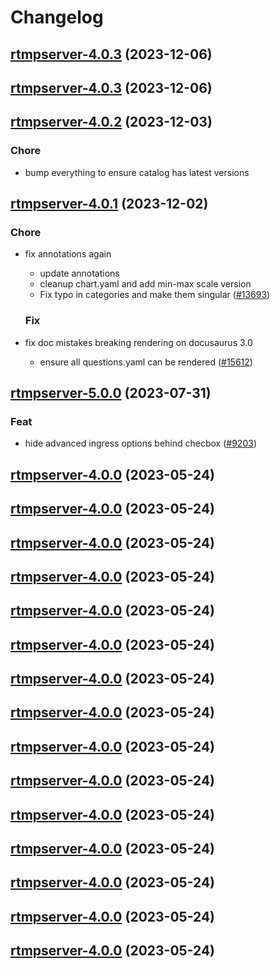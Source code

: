 # Changelog



## [rtmpserver-4.0.3](https://github.com/truecharts/charts/compare/rtmpserver-4.0.2...rtmpserver-4.0.3) (2023-12-06)




## [rtmpserver-4.0.3](https://github.com/truecharts/charts/compare/rtmpserver-4.0.2...rtmpserver-4.0.3) (2023-12-06)




## [rtmpserver-4.0.2](https://github.com/truecharts/charts/compare/rtmpserver-4.0.1...rtmpserver-4.0.2) (2023-12-03)

### Chore

- bump everything to ensure catalog has latest versions
  
  


## [rtmpserver-4.0.1](https://github.com/truecharts/charts/compare/rtmpserver-5.0.0...rtmpserver-4.0.1) (2023-12-02)

### Chore

- fix annotations again
  - update annotations
  - cleanup chart.yaml and add min-max scale version
  - Fix typo in categories and make them singular ([#13693](https://github.com/truecharts/charts/issues/13693))
  
  ### Fix

- fix doc mistakes breaking rendering on docusaurus 3.0
  - ensure all questions.yaml can be rendered ([#15612](https://github.com/truecharts/charts/issues/15612))
  
  











## [rtmpserver-5.0.0](https://github.com/truecharts/charts/compare/rtmpserver-4.0.0...rtmpserver-5.0.0) (2023-07-31)

### Feat

- hide advanced ingress options behind checbox ([#9203](https://github.com/truecharts/charts/issues/9203))
  
  


## [rtmpserver-4.0.0](https://github.com/truecharts/charts/compare/rtmpserver-3.0.1...rtmpserver-4.0.0) (2023-05-24)




## [rtmpserver-4.0.0](https://github.com/truecharts/charts/compare/rtmpserver-3.0.1...rtmpserver-4.0.0) (2023-05-24)




## [rtmpserver-4.0.0](https://github.com/truecharts/charts/compare/rtmpserver-3.0.1...rtmpserver-4.0.0) (2023-05-24)




## [rtmpserver-4.0.0](https://github.com/truecharts/charts/compare/rtmpserver-3.0.1...rtmpserver-4.0.0) (2023-05-24)




## [rtmpserver-4.0.0](https://github.com/truecharts/charts/compare/rtmpserver-3.0.1...rtmpserver-4.0.0) (2023-05-24)




## [rtmpserver-4.0.0](https://github.com/truecharts/charts/compare/rtmpserver-3.0.1...rtmpserver-4.0.0) (2023-05-24)




## [rtmpserver-4.0.0](https://github.com/truecharts/charts/compare/rtmpserver-3.0.1...rtmpserver-4.0.0) (2023-05-24)




## [rtmpserver-4.0.0](https://github.com/truecharts/charts/compare/rtmpserver-3.0.1...rtmpserver-4.0.0) (2023-05-24)




## [rtmpserver-4.0.0](https://github.com/truecharts/charts/compare/rtmpserver-3.0.1...rtmpserver-4.0.0) (2023-05-24)




## [rtmpserver-4.0.0](https://github.com/truecharts/charts/compare/rtmpserver-3.0.1...rtmpserver-4.0.0) (2023-05-24)




## [rtmpserver-4.0.0](https://github.com/truecharts/charts/compare/rtmpserver-3.0.1...rtmpserver-4.0.0) (2023-05-24)




## [rtmpserver-4.0.0](https://github.com/truecharts/charts/compare/rtmpserver-3.0.1...rtmpserver-4.0.0) (2023-05-24)




## [rtmpserver-4.0.0](https://github.com/truecharts/charts/compare/rtmpserver-3.0.1...rtmpserver-4.0.0) (2023-05-24)




## [rtmpserver-4.0.0](https://github.com/truecharts/charts/compare/rtmpserver-3.0.1...rtmpserver-4.0.0) (2023-05-24)




## [rtmpserver-4.0.0](https://github.com/truecharts/charts/compare/rtmpserver-3.0.1...rtmpserver-4.0.0) (2023-05-24)


